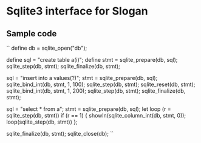 Sqlite3 interface for Slogan
============================

Sample code
-----------
``
define db = sqlite_open("db");

define sql = "create table a(i)";
define stmt = sqlite_prepare(db, sql);
sqlite_step(db, stmt);
sqlite_finalize(db, stmt);

sql = "insert into a values(?)";
stmt = sqlite_prepare(db, sql);
sqlite_bind_int(db, stmt, 1, 100);
sqlite_step(db, stmt);
sqlite_reset(db, stmt);
sqlite_bind_int(db, stmt, 1, 200);
sqlite_step(db, stmt);
sqlite_finalize(db, stmt);

sql = "select * from a";
stmt = sqlite_prepare(db, sql);
let loop (r = sqlite_step(db, stmt))
  if (r == 1) { showln(sqlite_column_int(db, stmt, 0));
                loop(sqlite_step(db, stmt)) };

sqlite_finalize(db, stmt);
sqlite_close(db);
``
